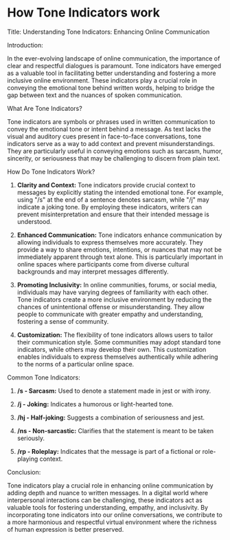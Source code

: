 # How Tone Indicators work
Title: Understanding Tone Indicators: Enhancing Online Communication

Introduction:

In the ever-evolving landscape of online communication, the importance of clear and respectful dialogues is paramount. Tone indicators have emerged as a valuable tool in facilitating better understanding and fostering a more inclusive online environment. These indicators play a crucial role in conveying the emotional tone behind written words, helping to bridge the gap between text and the nuances of spoken communication.

What Are Tone Indicators?

Tone indicators are symbols or phrases used in written communication to convey the emotional tone or intent behind a message. As text lacks the visual and auditory cues present in face-to-face conversations, tone indicators serve as a way to add context and prevent misunderstandings. They are particularly useful in conveying emotions such as sarcasm, humor, sincerity, or seriousness that may be challenging to discern from plain text.

How Do Tone Indicators Work?

1. **Clarity and Context:**
   Tone indicators provide crucial context to messages by explicitly stating the intended emotional tone. For example, using "/s" at the end of a sentence denotes sarcasm, while "/j" may indicate a joking tone. By employing these indicators, writers can prevent misinterpretation and ensure that their intended message is understood.

2. **Enhanced Communication:**
   Tone indicators enhance communication by allowing individuals to express themselves more accurately. They provide a way to share emotions, intentions, or nuances that may not be immediately apparent through text alone. This is particularly important in online spaces where participants come from diverse cultural backgrounds and may interpret messages differently.

3. **Promoting Inclusivity:**
   In online communities, forums, or social media, individuals may have varying degrees of familiarity with each other. Tone indicators create a more inclusive environment by reducing the chances of unintentional offense or misunderstanding. They allow people to communicate with greater empathy and understanding, fostering a sense of community.

4. **Customization:**
   The flexibility of tone indicators allows users to tailor their communication style. Some communities may adopt standard tone indicators, while others may develop their own. This customization enables individuals to express themselves authentically while adhering to the norms of a particular online space.

Common Tone Indicators:

1. **/s - Sarcasm:**
   Used to denote a statement made in jest or with irony.

2. **/j - Joking:**
   Indicates a humorous or light-hearted tone.

3. **/hj - Half-joking:**
   Suggests a combination of seriousness and jest.

4. **/ns - Non-sarcastic:**
   Clarifies that the statement is meant to be taken seriously.

5. **/rp - Roleplay:**
   Indicates that the message is part of a fictional or role-playing context.

Conclusion:

Tone indicators play a crucial role in enhancing online communication by adding depth and nuance to written messages. In a digital world where interpersonal interactions can be challenging, these indicators act as valuable tools for fostering understanding, empathy, and inclusivity. By incorporating tone indicators into our online conversations, we contribute to a more harmonious and respectful virtual environment where the richness of human expression is better preserved.
